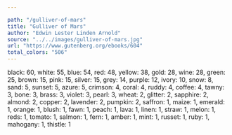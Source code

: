 ```yaml
---

path: "/gulliver-of-mars"
title: "Gulliver of Mars"
author: "Edwin Lester Linden Arnold"
source: "../../images/gulliver-of-mars.jpg"
url: "https://www.gutenberg.org/ebooks/604"
total_colors: "506"
---
```

black: 60, white: 55, blue: 54, red: 48, yellow: 38, gold: 28, wine: 28, green: 25, brown: 15, pink: 15, silver: 15, grey: 14, purple: 12, ivory: 10, snow: 8, sand: 5, sunset: 5, azure: 5, crimson: 4, coral: 4, ruddy: 4, coffee: 4, tawny: 3, bone: 3, brass: 3, violet: 3, pearl: 3, wheat: 2, glitter: 2, sapphire: 2, almond: 2, copper: 2, lavender: 2, pumpkin: 2, saffron: 1, maize: 1, emerald: 1, orange: 1, blush: 1, fawn: 1, peach: 1, lava: 1, linen: 1, straw: 1, melon: 1, reds: 1, tomato: 1, salmon: 1, fern: 1, amber: 1, mint: 1, russet: 1, ruby: 1, mahogany: 1, thistle: 1
